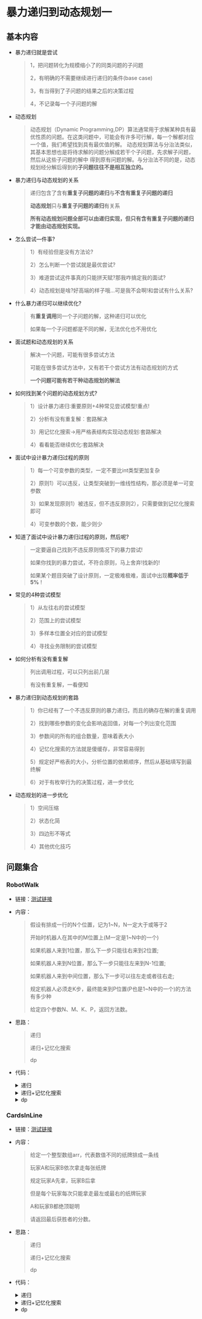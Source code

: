 # 暴力递归到动态规划一

## 基本内容

- 暴力递归就是尝试

  > 1，把问题转化为规模缩小了的同类问题的子问题
  >
  > 2，有明确的不需要继续进行递归的条件(base case)
  >
  > 3，有当得到了子问题的结果之后的决策过程
  >
  > 4，不记录每一个子问题的解

- 动态规划

  > 动态规划（Dynamic Programming,DP）算法通常用于求解某种具有最优性质的问题。在这类问题中，可能会有许多可行解，每一个解都对应一个值，我们希望找到具有最优值的解。
  > 动态规划算法与分治法类似，其基本思想也是将待求解的问题分解成若干个子问题，先求解子问题，然后从这些子问题的解中 得到原有问题的解。与分治法不同的是，动态规划经分解后得到的**子问题往往不是相互独立的。**

- 暴力递归与动态规划的关系

  > 递归包含了含有**重复子问题的递归**与**不含有重复子问题的递归**
  >
  > **动态规划**只与**重复子问题的递归**有关系
  >
  > **所有动态规划问题全部可以由递归实现，但只有含有重复子问题的递归才能由动态规划实现。**

- 怎么尝试—件事?

  > 1）有经验但是没有方法论?
  >
  > 2）怎么判断一个尝试就是最优尝试?
  >
  > 3）难道尝试这件事真的只能拼天赋?那我咋搞定我的面试?
  >
  > 4）动态规划是啥?好高端的样子哦…可是我不会啊!和尝试有什么关系?

- 什么暴力递归可以继续优化?

  > 有**重复调用**同一个子问题的解，这种递归可以优化
  >
  > 如果每一个子问题都是不同的解，无法优化也不用优化

- 面试题和动态规划的关系

  > 解决一个问题，可能有很多尝试方法
  >
  > 可能在很多尝试方法中，又有若干个尝试方法有动态规划的方式
  >
  > **一个问题可能有若干种动态规划的解法**

- 如何找到某个问题的动态规划方式?

  > 1）设计暴力递归∶重要原则+4种常见尝试模型!重点!
  >
  > 2）分析有没有重复解︰套路解决
  >
  > 3）用记忆化搜索->用严格表结构实现动态规划∶套路解决
  >
  > 4）看看能否继续优化∶套路解决

- 面试中设计暴力递归过程的原则

  > 1）每一个可变参数的类型，一定不要比int类型更加复杂
  >
  > 2）原则1）可以违反，让类型突破到一维线性结构，那必须是单一可变参数
  >
  > 3）如果发现原则1）被违反，但不违反原则2），只需要做到记忆化搜索即可
  >
  > 4）可变参数的个数，能少则少

- 知道了面试中设计暴力递归过程的原则，然后呢?

  > 一定要逼自己找到不违反原则情况下的暴力尝试!
  >
  > 如果你找到的暴力尝试，不符合原则，马上舍弃!找新的!
  >
  > 如果某个题目突破了设计原则，一定极难极难，面试中出现**概率低于5%** !

- 常见的4种尝试模型

  > 1）从左往右的尝试模型
  >
  > 2）范围上的尝试模型
  >
  > 3）多样本位置全对应的尝试模型
  >
  > 4）寻找业务限制的尝试模型

- 如何分析有没有重复解

  > 列出调用过程，可以只列出前几层
  >
  > 有没有重复解，一看便知

- 暴力递归到动态规划的套路

  > 1）你已经有了一个不违反原则的暴力递归，而且的确存在解的重复调用
  >
  > 2）找到哪些参数的变化会影响返回值，对每一个列出变化范围
  >
  > 3）参数间的所有的组合数量，意味着表大小
  >
  > 4）记忆化搜索的方法就是傻缓存，非常容易得到
  >
  > 5）规定好严格表的大小，分析位置的依赖顺序，然后从基础填写到最终解
  >
  > 6）对于有枚举行为的决策过程，进一步优化

- 动态规划的进一步优化

  > 1）空间压缩
  >
  > 2）状态化简
  >
  > 3）四边形不等式
  >
  > 4）其他优化技巧

## 问题集合

### RobotWalk

- 链接：<a href="https://github.com/xtpyip/blog-alogrithm/blob/main/alogrithm/src/main/java/blog/wstx/class18/Code01_RobotWalk.java">测试链接</a>

- 内容：

  > 假设有排成一行的N个位置，记为1~N，N一定大于或等于2
  >
  > 开始时机器人在其中的M位置上(M一定是1~N中的一个)
  >
  > 如果机器人来到1位置，那么下一步只能往右来到2位置;
  >
  > 如果机器人来到N位置，那么下一步只能往左来到N-1位置;
  >
  > 如果机器人来到中间位置，那么下一步可以往左走或者往右走;
  >
  > 规定机器人必须走K步，最终能来到P位置(P也是1~N中的一个)的方法有多少种
  >
  > 给定四个参数N、M、K、P，返回方法数。

- 思路：

  > 递归 
  >
  > 递归+记忆化搜索
  >
  > dp

- 代码：

  <details>
  <summary>递归</summary>
  <p> - 获取方法数</p>
  <pre><code> public static int ways1(int N, int start, int aim, int K) {
          if (N < 2 || start < 1 || start > N || aim < 1 || aim > N || K < 1) {
              return -1;
          }
          return process1(start, K, aim, N);
      }
      // 机器人当前来到的位置是cur，
      // 机器人还有rest步需要去走，
      // 最终的目标是aim，
      // 有哪些位置？1~N
      // 返回：机器人从cur出发，走过rest步之后，最终停在aim的方法数，是多少？
      public static int process1(int cur, int rest, int aim, int N) {
          if (rest == 0) { // 如果已经不需要走了，走完了！
              return cur == aim ? 1 : 0;
          }
          // (cur, rest)
          if (cur == 1) { // 1 -> 2
              return process1(2, rest - 1, aim, N);
          }
          // (cur, rest)
          if (cur == N) { // N-1 <- N
              return process1(N - 1, rest - 1, aim, N);
          }
          // (cur, rest)
          return process1(cur - 1, rest - 1, aim, N) + process1(cur + 1, rest - 1, aim, N);
      }</code>  </pre>
  </details>

  <details>
  <summary>递归+记忆化搜索</summary>
  <p> - 获取方法数</p>
  <pre><code>public static int ways2(int N, int start, int aim, int K) {
          if (N < 2 || start < 1 || start > N || aim < 1 || aim > N || K < 1) {
              return -1;
          }
          int[][] dp = new int[N + 1][K + 1];
          for (int i = 0; i <= N; i++) {
              for (int j = 0; j <= K; j++) {
                  dp[i][j] = -1;
              }
          }
          // dp就是缓存表
          // dp[cur][rest] == -1 -> process1(cur, rest)之前没算过！
          // dp[cur][rest] != -1 -> process1(cur, rest)之前算过！返回值，dp[cur][rest]
          // N+1 * K+1
          return process2(start, K, aim, N, dp);
      }
      // cur 范: 1 ~ N
      // rest 范：0 ~ K
      public static int process2(int cur, int rest, int aim, int N, int[][] dp) {
          if (dp[cur][rest] != -1) {
              return dp[cur][rest];
          }
          // 之前没算过！
          int ans = 0;
          if (rest == 0) {
              ans = cur == aim ? 1 : 0;
          } else if (cur == 1) {
              ans = process2(2, rest - 1, aim, N, dp);
          } else if (cur == N) {
              ans = process2(N - 1, rest - 1, aim, N, dp);
          } else {
              ans = process2(cur - 1, rest - 1, aim, N, dp) + process2(cur + 1, rest - 1, aim, N, dp);
          }
          dp[cur][rest] = ans;
          return ans;
      }</code>  </pre>
  </details>
  <details>
  <summary>dp</summary>
  <p> - 获取方法数</p>
  <pre><code>public static int ways3(int N, int start, int aim, int K) {
          if (N < 2 || start < 1 || start > N || aim < 1 || aim > N || K < 1) {
              return -1;
          }
          int[][] dp = new int[N + 1][K + 1];
          dp[aim][0] = 1;
          for (int rest = 1; rest <= K; rest++) {
              dp[1][rest] = dp[2][rest - 1];
              for (int cur = 2; cur < N; cur++) {
                  dp[cur][rest] = dp[cur - 1][rest - 1] + dp[cur + 1][rest - 1];
              }
              dp[N][rest] = dp[N - 1][rest - 1];
          }
          return dp[start][K];
      }</code>  </pre>
  </details>

### CardsInLine

- 链接：<a href="https://github.com/xtpyip/blog-alogrithm/blob/main/alogrithm/src/main/java/blog/wstx/class18/Code02_CardsInLine.java">测试链接</a>

- 内容：

  > 给定一个整型数组arr，代表数值不同的纸牌排成一条线
  >
  > 玩家A和玩家B依次拿走每张纸牌
  >
  > 规定玩家A先拿，玩家B后拿
  >
  > 但是每个玩家每次只能拿走最左或最右的纸牌玩家
  >
  > A和玩家B都绝顶聪明
  >
  > 请返回最后获胜者的分数。

- 思路：

  > 递归 
  >
  > 递归+记忆化搜索
  >
  > dp

- 代码：

  <details>
  <summary>递归</summary>
  <p> - 获取方法数</p>
  <pre><code> // 根据规则，返回获胜者的分数
  	public static int win1(int[] arr) {
  		if (arr == null || arr.length == 0) {
  			return 0;
  		}
  		int first = f1(arr, 0, arr.length - 1);
  		int second = g1(arr, 0, arr.length - 1);
  		return Math.max(first, second);
  	}
  	// arr[L..R]，先手获得的最好分数返回
  	public static int f1(int[] arr, int L, int R) {
  		if (L == R) {
  			return arr[L];
  		}
  		int p1 = arr[L] + g1(arr, L + 1, R);
  		int p2 = arr[R] + g1(arr, L, R - 1);
  		return Math.max(p1, p2);
  	}
  	// // arr[L..R]，后手获得的最好分数返回
  	public static int g1(int[] arr, int L, int R) {
  		if (L == R) {
  			return 0;
  		}
  		int p1 = f1(arr, L + 1, R); // 对手拿走了L位置的数
  		int p2 = f1(arr, L, R - 1); // 对手拿走了R位置的数
  		return Math.min(p1, p2);
  	}</code>  </pre>
  </details>

  <details>
  <summary>递归+记忆化搜索</summary>
  <p> - 获取方法数</p>
  <pre><code>public static int win2(int[] arr) {
  		if (arr == null || arr.length == 0) {
  			return 0;
  		}
  		int N = arr.length;
  		int[][] fmap = new int[N][N];
  		int[][] gmap = new int[N][N];
  		for (int i = 0; i < N; i++) {
  			for (int j = 0; j < N; j++) {
  				fmap[i][j] = -1;
  				gmap[i][j] = -1;
  			}
  		}
  		int first = f2(arr, 0, arr.length - 1, fmap, gmap);
  		int second = g2(arr, 0, arr.length - 1, fmap, gmap);
  		return Math.max(first, second);
  	}
  	// arr[L..R]，先手获得的最好分数返回
  	public static int f2(int[] arr, int L, int R, int[][] fmap, int[][] gmap) {
  		if (fmap[L][R] != -1) {
  			return fmap[L][R];
  		}
  		int ans = 0;
  		if (L == R) {
  			ans = arr[L];
  		} else {
  			int p1 = arr[L] + g2(arr, L + 1, R, fmap, gmap);
  			int p2 = arr[R] + g2(arr, L, R - 1, fmap, gmap);
  			ans = Math.max(p1, p2);
  		}
  		fmap[L][R] = ans;
  		return ans;
  	}
  	// // arr[L..R]，后手获得的最好分数返回
  	public static int g2(int[] arr, int L, int R, int[][] fmap, int[][] gmap) {
  		if (gmap[L][R] != -1) {
  			return gmap[L][R];
  		}
  		int ans = 0;
  		if (L != R) {
  			int p1 = f2(arr, L + 1, R, fmap, gmap); // 对手拿走了L位置的数
  			int p2 = f2(arr, L, R - 1, fmap, gmap); // 对手拿走了R位置的数
  			ans = Math.min(p1, p2);
  		}
  		gmap[L][R] = ans;
  		return ans;
  	}</code>  </pre>
  </details>

  <details>
  <summary>dp</summary>
  <p> - 获取方法数</p>
  <pre><code>public static int win3(int[] arr) {
  		if (arr == null || arr.length == 0) {
  			return 0;
  		}
  		int N = arr.length;
  		int[][] fmap = new int[N][N];
  		int[][] gmap = new int[N][N];
  		for (int i = 0; i < N; i++) {
  			fmap[i][i] = arr[i];
  		}
  		for (int startCol = 1; startCol < N; startCol++) {
  			int L = 0;
  			int R = startCol;
  			while (R < N) {
  				fmap[L][R] = Math.max(arr[L] + gmap[L + 1][R], arr[R] + gmap[L][R - 1]);
  				gmap[L][R] = Math.min(fmap[L + 1][R], fmap[L][R - 1]);
  				L++;
  				R++;
  			}
  		}
  		return Math.max(fmap[0][N - 1], gmap[0][N - 1]);
  	}</code>  </pre>
  </details>